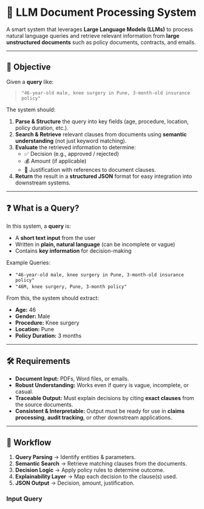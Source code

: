 # 📄 LLM Document Processing System

A smart system that leverages **Large Language Models (LLMs)** to process natural language queries and retrieve relevant information from **large unstructured documents** such as policy documents, contracts, and emails.

---

## 🚀 Objective

Given a **query** like:

> `"46-year-old male, knee surgery in Pune, 3-month-old insurance policy"`

The system should:

1. **Parse & Structure** the query into key fields (age, procedure, location, policy duration, etc.).
2. **Search & Retrieve** relevant clauses from documents using **semantic understanding** (not just keyword matching).
3. **Evaluate** the retrieved information to determine:
   - ✅ Decision (e.g., approved / rejected)
   - 💰 Amount (if applicable)
   - 📝 Justification with references to document clauses.
4. **Return** the result in a **structured JSON** format for easy integration into downstream systems.

---

## ❓ What is a Query?

In this system, a **query** is:
- A **short text input** from the user  
- Written in **plain, natural language** (can be incomplete or vague)  
- Contains **key information** for decision-making

Example Queries:
- `"46-year-old male, knee surgery in Pune, 3-month-old insurance policy"`
- `"46M, knee surgery, Pune, 3-month policy"`

From this, the system should extract:
- **Age:** 46
- **Gender:** Male
- **Procedure:** Knee surgery
- **Location:** Pune
- **Policy Duration:** 3 months

---

## 🛠 Requirements

- **Document Input:** PDFs, Word files, or emails.
- **Robust Understanding:** Works even if query is vague, incomplete, or casual.
- **Traceable Output:** Must explain decisions by citing **exact clauses** from the source documents.
- **Consistent & Interpretable:** Output must be ready for use in **claims processing**, **audit tracking**, or other downstream applications.

---

## 🧠 Workflow

1. **Query Parsing** → Identify entities & parameters.
2. **Semantic Search** → Retrieve matching clauses from the documents.
3. **Decision Logic** → Apply policy rules to determine outcome.
4. **Explainability Layer** → Map each decision to the clause(s) used.
5. **JSON Output** → Decision, amount, justification.

### Input Query
